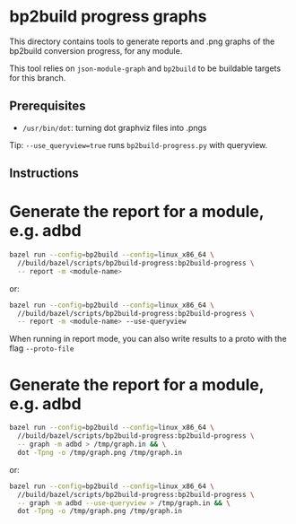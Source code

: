 # bp2build progress graphs

This directory contains tools to generate reports and .png graphs of the
bp2build conversion progress, for any module.

This tool relies on `json-module-graph` and `bp2build` to be buildable targets
for this branch.

## Prerequisites

* `/usr/bin/dot`: turning dot graphviz files into .pngs

Tip: `--use_queryview=true` runs `bp2build-progress.py` with queryview.

## Instructions

# Generate the report for a module, e.g. adbd

```sh
bazel run --config=bp2build --config=linux_x86_64 \
  //build/bazel/scripts/bp2build-progress:bp2build-progress \
  -- report -m <module-name>
```

or:

```sh
bazel run --config=bp2build --config=linux_x86_64 \
  //build/bazel/scripts/bp2build-progress:bp2build-progress \
  -- report -m <module-name> --use-queryview
```

When running in report mode, you can also write results to a proto with the flag
`--proto-file`

# Generate the report for a module, e.g. adbd

```sh
bazel run --config=bp2build --config=linux_x86_64 \
  //build/bazel/scripts/bp2build-progress:bp2build-progress \
  -- graph -m adbd > /tmp/graph.in && \
  dot -Tpng -o /tmp/graph.png /tmp/graph.in
```

or:

```sh
bazel run --config=bp2build --config=linux_x86_64 \
  //build/bazel/scripts/bp2build-progress:bp2build-progress \
  -- graph -m adbd --use-queryview > /tmp/graph.in && \
  dot -Tpng -o /tmp/graph.png /tmp/graph.in
```
